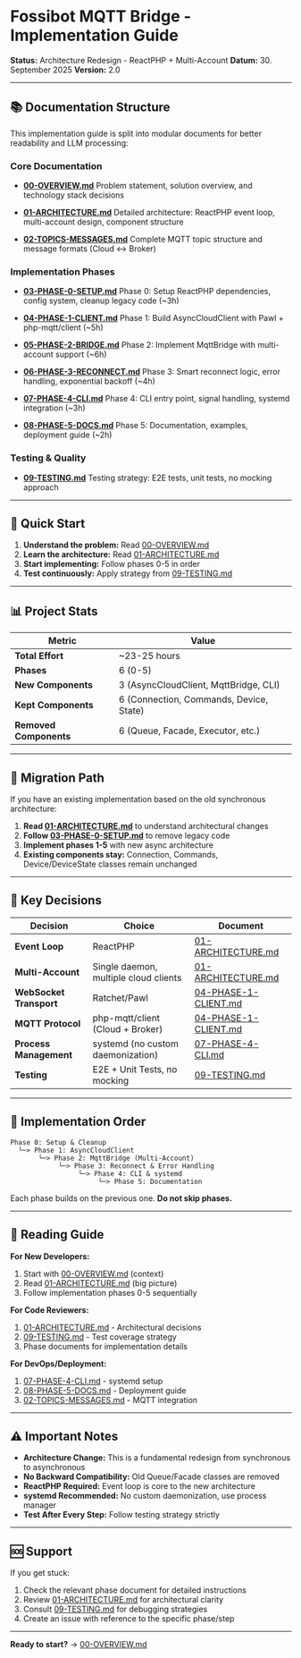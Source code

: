 # Fossibot MQTT Bridge - Implementation Guide

**Status:** Architecture Redesign - ReactPHP + Multi-Account
**Datum:** 30. September 2025
**Version:** 2.0

---

## 📚 Documentation Structure

This implementation guide is split into modular documents for better readability and LLM processing:

### Core Documentation

- **[00-OVERVIEW.md](docs/daemon/00-OVERVIEW.md)**
  Problem statement, solution overview, and technology stack decisions

- **[01-ARCHITECTURE.md](docs/daemon/01-ARCHITECTURE.md)**
  Detailed architecture: ReactPHP event loop, multi-account design, component structure

- **[02-TOPICS-MESSAGES.md](docs/daemon/02-TOPICS-MESSAGES.md)**
  Complete MQTT topic structure and message formats (Cloud ↔ Broker)

### Implementation Phases

- **[03-PHASE-0-SETUP.md](docs/daemon/03-PHASE-0-SETUP.md)**
  Phase 0: Setup ReactPHP dependencies, config system, cleanup legacy code (~3h)

- **[04-PHASE-1-CLIENT.md](docs/daemon/04-PHASE-1-CLIENT.md)**
  Phase 1: Build AsyncCloudClient with Pawl + php-mqtt/client (~5h)

- **[05-PHASE-2-BRIDGE.md](docs/daemon/05-PHASE-2-BRIDGE.md)**
  Phase 2: Implement MqttBridge with multi-account support (~6h)

- **[06-PHASE-3-RECONNECT.md](docs/daemon/06-PHASE-3-RECONNECT.md)**
  Phase 3: Smart reconnect logic, error handling, exponential backoff (~4h)

- **[07-PHASE-4-CLI.md](docs/daemon/07-PHASE-4-CLI.md)**
  Phase 4: CLI entry point, signal handling, systemd integration (~3h)

- **[08-PHASE-5-DOCS.md](docs/daemon/08-PHASE-5-DOCS.md)**
  Phase 5: Documentation, examples, deployment guide (~2h)

### Testing & Quality

- **[09-TESTING.md](docs/daemon/09-TESTING.md)**
  Testing strategy: E2E tests, unit tests, no mocking approach

---

## 🎯 Quick Start

1. **Understand the problem:** Read [00-OVERVIEW.md](docs/daemon/00-OVERVIEW.md)
2. **Learn the architecture:** Read [01-ARCHITECTURE.md](docs/daemon/01-ARCHITECTURE.md)
3. **Start implementing:** Follow phases 0-5 in order
4. **Test continuously:** Apply strategy from [09-TESTING.md](docs/daemon/09-TESTING.md)

---

## 📊 Project Stats

| Metric | Value |
|--------|-------|
| **Total Effort** | ~23-25 hours |
| **Phases** | 6 (0-5) |
| **New Components** | 3 (AsyncCloudClient, MqttBridge, CLI) |
| **Kept Components** | 6 (Connection, Commands, Device, State) |
| **Removed Components** | 6 (Queue, Facade, Executor, etc.) |

---

## 🔄 Migration Path

If you have an existing implementation based on the old synchronous architecture:

1. **Read [01-ARCHITECTURE.md](docs/daemon/01-ARCHITECTURE.md)** to understand architectural changes
2. **Follow [03-PHASE-0-SETUP.md](docs/daemon/03-PHASE-0-SETUP.md)** to remove legacy code
3. **Implement phases 1-5** with new async architecture
4. **Existing components stay:** Connection, Commands, Device/DeviceState classes remain unchanged

---

## 📝 Key Decisions

| Decision | Choice | Document |
|----------|--------|----------|
| **Event Loop** | ReactPHP | [01-ARCHITECTURE.md](docs/daemon/01-ARCHITECTURE.md) |
| **Multi-Account** | Single daemon, multiple cloud clients | [01-ARCHITECTURE.md](docs/daemon/01-ARCHITECTURE.md) |
| **WebSocket Transport** | Ratchet/Pawl | [04-PHASE-1-CLIENT.md](docs/daemon/04-PHASE-1-CLIENT.md) |
| **MQTT Protocol** | php-mqtt/client (Cloud + Broker) | [04-PHASE-1-CLIENT.md](docs/daemon/04-PHASE-1-CLIENT.md) |
| **Process Management** | systemd (no custom daemonization) | [07-PHASE-4-CLI.md](docs/daemon/07-PHASE-4-CLI.md) |
| **Testing** | E2E + Unit Tests, no mocking | [09-TESTING.md](docs/daemon/09-TESTING.md) |

---

## 🚀 Implementation Order

```
Phase 0: Setup & Cleanup
  └─> Phase 1: AsyncCloudClient
       └─> Phase 2: MqttBridge (Multi-Account)
            └─> Phase 3: Reconnect & Error Handling
                 └─> Phase 4: CLI & systemd
                      └─> Phase 5: Documentation
```

Each phase builds on the previous one. **Do not skip phases.**

---

## 📖 Reading Guide

**For New Developers:**
1. Start with [00-OVERVIEW.md](docs/daemon/00-OVERVIEW.md) (context)
2. Read [01-ARCHITECTURE.md](docs/daemon/01-ARCHITECTURE.md) (big picture)
3. Follow implementation phases 0-5 sequentially

**For Code Reviewers:**
1. [01-ARCHITECTURE.md](docs/daemon/01-ARCHITECTURE.md) - Architectural decisions
2. [09-TESTING.md](docs/daemon/09-TESTING.md) - Test coverage strategy
3. Phase documents for implementation details

**For DevOps/Deployment:**
1. [07-PHASE-4-CLI.md](docs/daemon/07-PHASE-4-CLI.md) - systemd setup
2. [08-PHASE-5-DOCS.md](docs/daemon/08-PHASE-5-DOCS.md) - Deployment guide
3. [02-TOPICS-MESSAGES.md](docs/daemon/02-TOPICS-MESSAGES.md) - MQTT integration

---

## ⚠️ Important Notes

- **Architecture Change:** This is a fundamental redesign from synchronous to asynchronous
- **No Backward Compatibility:** Old Queue/Facade classes are removed
- **ReactPHP Required:** Event loop is core to the new architecture
- **systemd Recommended:** No custom daemonization, use process manager
- **Test After Every Step:** Follow testing strategy strictly

---

## 🆘 Support

If you get stuck:
1. Check the relevant phase document for detailed instructions
2. Review [01-ARCHITECTURE.md](docs/daemon/01-ARCHITECTURE.md) for architectural clarity
3. Consult [09-TESTING.md](docs/daemon/09-TESTING.md) for debugging strategies
4. Create an issue with reference to the specific phase/step

---

**Ready to start?** → [00-OVERVIEW.md](docs/daemon/00-OVERVIEW.md)